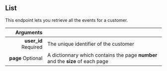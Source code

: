 ## List

This endpoint lets you retrieve all the events for a customer.

| Arguments |      |
| ---------: | :--- |
| **user_id** <span>Required</span> | The unique identifier of the customer |
| **page** <span>Optional</span> | A dictionnary which contains the page **number** and the **size** of each page |